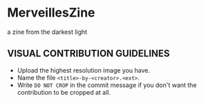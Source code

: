 # MerveillesZine
a zine from the darkest light

## VISUAL CONTRIBUTION GUIDELINES
* Upload the highest resolution image you have.
* Name the file `<title>-by-<creator>.<ext>`.
* Write `DO NOT CROP` in the commit message if you don't want the contribution to be cropped at all.
